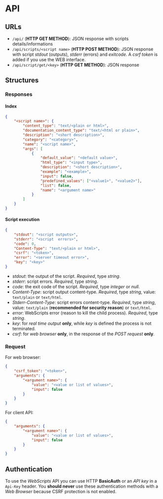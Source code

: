 # API

## URLs

 - `/api/` (**HTTP GET METHOD**): JSON response with scripts details/informations
 - `/api/scripts/<script name>` (**HTTP POST METHOD**): JSON response with script *stdout* (outputs), *stderr* (errors) and *exitcode*. A *csrf token* is added if you use the WEB interface.
 - `/api/script/get/<key>` (**HTTP GET METHOD**): JSON response 

## Structures

### Responses

#### Index

```json
{
	"<script name>": {
		"content_type": "text/<plain or html>", 
		"documentation_content_type": "text/<html or plain>", 
		"description": "<short description>", 
		"category": "<category>", 
		"name": "<script name>", 
		"args": [
			{
				"default_value": "<default value>", 
				"html_type": "<input type>", 
				"description": "<short description>", 
				"example": "<example>", 
				"input": false, 
				"predefined_values": ["<value1>", "<value2>"], 
				"list": false, 
				"name": "<argument name>"
			}
		]
	}
}
```

#### Script execution

```json
{
	"stdout": "<script outputs>", 
	"stderr": "<script  errors>", 
	"code": 0, 
	"Content-Type": "text/<plain or html>", 
	"csrf": "<token>", 
	"error": "<server timeout error>",
	"key": "<key>"
}
```

 - *stdout*: the output of the script. *Required*, type *string*.
 - *stderr*: script errors. *Required*, type *string*.
 - *code*: the exit code of the script. *Required*, type *integer* or *null*.
 - *Content-Type*: script output content-type. *Required*, type *string*, value: `text/plain` or `text/html`.
 - *Stderr-Content-Type*: script errors content-type. *Required*, type *string*, value: `text/plain` (**recommended for security reason**) or `text/html`.
 - *error*: WebScripts error (reason to kill the child process). *Required*, type *string*.
 - *key*: for *real time output* **only**, while *key* is defined the process is not terminated.
 - *csrf*: for *web browser* **only**, in the response of the *POST request* **only**.

### Request

For web browser:
```json
{
	"csrf_token": "<token>",
	"arguments": {
		"<argument name>": {
			"value": "<value or list of values>",
			"input": false
		}
	}
}
```

For client API:
```json
{
	"arguments": {
		"<argument name>": {
			"value": "<value or list of values>",
			"input": false
		}
	}
}
```

## Authentication

To use the *WebScripts* API you can use HTTP **BasicAuth** or an *API key* in a `Api-Key` header.
You **should never** use these authentication methods with a *Web Browser* because CSRF protection is not enabled.
